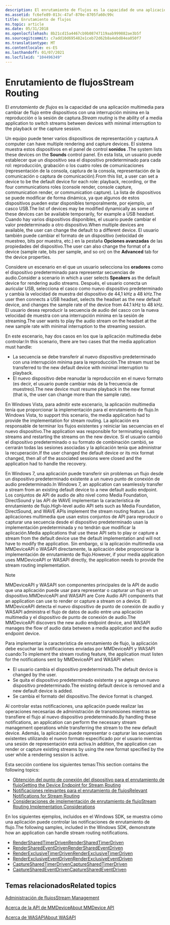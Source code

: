 ```yaml
---
description: El enrutamiento de flujos es la capacidad de una aplicación multimedia para cambiar de flujo entre dispositivos con una interrupción mínima en la reproducción o la sesión de captura.
ms.assetid: fc6efe89-013c-47af-870e-8705fa60c99c
title: Enrutamiento de flujos
ms.topic: article
ms.date: 05/31/2018
ms.openlocfilehash: 8b21cd15a4467cb9b08747119aab999882ae3b5f
ms.sourcegitcommit: c7add10d695482e1ceb72d62b8a4ebd84ea050f7
ms.translationtype: MT
ms.contentlocale: es-ES
ms.lasthandoff: 01/07/2021
ms.locfileid: "104496349"
---
```

# <a name="stream-routing"></a><span data-ttu-id="35a35-103">Enrutamiento de flujos</span><span class="sxs-lookup"><span data-stu-id="35a35-103">Stream Routing</span></span>

<span data-ttu-id="35a35-104">El *enrutamiento de flujos* es la capacidad de una aplicación multimedia para cambiar de flujo entre dispositivos con una interrupción mínima en la reproducción o la sesión de captura.</span><span class="sxs-lookup"><span data-stu-id="35a35-104">*Stream routing* is the ability of a media application to switch streams between devices with minimal interruption to the playback or the capture session.</span></span>

<span data-ttu-id="35a35-105">Un equipo puede tener varios dispositivos de representación y captura.</span><span class="sxs-lookup"><span data-stu-id="35a35-105">A computer can have multiple rendering and capture devices.</span></span> <span data-ttu-id="35a35-106">El sistema muestra estos dispositivos en el panel de control **sonidos** .</span><span class="sxs-lookup"><span data-stu-id="35a35-106">The system lists these devices on the **Sounds** control panel.</span></span> <span data-ttu-id="35a35-107">En esta lista, un usuario puede establecer que un dispositivo sea el dispositivo predeterminado para cada rol: reproducción, grabación o los cuatro roles de comunicaciones (representación de la consola, captura de la consola, representación de la comunicación o captura de comunicación).</span><span class="sxs-lookup"><span data-stu-id="35a35-107">From this list, a user can set a device to be the default device for each role: playback, recording, or the four communications roles (console render, console capture, communication render, or communication capture).</span></span> <span data-ttu-id="35a35-108">La lista de dispositivos se puede modificar de forma dinámica, ya que algunos de estos dispositivos pueden estar disponibles temporalmente, por ejemplo, un casco USB.</span><span class="sxs-lookup"><span data-stu-id="35a35-108">The list of devices may be modified dynamically as some of these devices can be available temporarily, for example a USB headset.</span></span> <span data-ttu-id="35a35-109">Cuando hay varios dispositivos disponibles, el usuario puede cambiar el valor predeterminado a otro dispositivo.</span><span class="sxs-lookup"><span data-stu-id="35a35-109">When multiple devices are available, the user can change the default to a different device.</span></span> <span data-ttu-id="35a35-110">El usuario también puede cambiar el formato de un dispositivo (velocidad de muestreo, bits por muestra, etc.) en la pestaña **Opciones avanzadas** de las propiedades del dispositivo.</span><span class="sxs-lookup"><span data-stu-id="35a35-110">The user can also change the format of a device (sample rate, bits per sample, and so on) on the **Advanced** tab for the device properties.</span></span>

<span data-ttu-id="35a35-111">Considere un escenario en el que un usuario selecciona los **oradores** como el dispositivo predeterminado para representar secuencias de audio.</span><span class="sxs-lookup"><span data-stu-id="35a35-111">Consider a scenario in which a user selects **Speakers** as the default device for rendering audio streams.</span></span> <span data-ttu-id="35a35-112">Después, el usuario conecta un auricular USB, selecciona el casco como nuevo dispositivo predeterminado y cambia la velocidad de muestra del dispositivo de 44,1 kHz a 48 kHz.</span><span class="sxs-lookup"><span data-stu-id="35a35-112">The user then connects a USB headset, selects the headset as the new default device, and changes the sample rate of the device from 44.1 kHz to 48 kHz.</span></span> <span data-ttu-id="35a35-113">El usuario desea reproducir la secuencia de audio del casco con la nueva velocidad de muestra con una interrupción mínima en la sesión de streaming.</span><span class="sxs-lookup"><span data-stu-id="35a35-113">The user wants to play the audio stream on the headset at the new sample rate with minimal interruption to the streaming session.</span></span>

<span data-ttu-id="35a35-114">En este escenario, hay dos casos en los que la aplicación multimedia debe controlar:</span><span class="sxs-lookup"><span data-stu-id="35a35-114">In this scenario, there are two cases that the media application must handle:</span></span>

-   <span data-ttu-id="35a35-115">La secuencia se debe transferir al nuevo dispositivo predeterminado con una interrupción mínima para la reproducción.</span><span class="sxs-lookup"><span data-stu-id="35a35-115">The stream must be transferred to the new default device with minimal interruption to playback.</span></span>
-   <span data-ttu-id="35a35-116">El nuevo dispositivo debe reanudar la reproducción en el nuevo formato (es decir, el usuario puede cambiar más de la frecuencia de muestreo).</span><span class="sxs-lookup"><span data-stu-id="35a35-116">The new device must resume playback in the new format (that is, the user can change more than the sample rate).</span></span>

<span data-ttu-id="35a35-117">En Windows Vista, para admitir este escenario, la aplicación multimedia tenía que proporcionar la implementación para el enrutamiento de flujo.</span><span class="sxs-lookup"><span data-stu-id="35a35-117">In Windows Vista, to support this scenario, the media application had to provide the implementation for stream routing.</span></span> <span data-ttu-id="35a35-118">La aplicación era responsable de terminar los flujos existentes y reiniciar las secuencias en el nuevo dispositivo.</span><span class="sxs-lookup"><span data-stu-id="35a35-118">The application was responsible for terminating existing streams and restarting the streams on the new device.</span></span> <span data-ttu-id="35a35-119">Si el usuario cambió el dispositivo predeterminado o su formato de combinación cambió, se cerrarán todas las sesiones asociadas y la aplicación tenía que administrar la recuperación.</span><span class="sxs-lookup"><span data-stu-id="35a35-119">If the user changed the default device or its mix format changed, then all of the associated sessions were closed and the application had to handle the recovery.</span></span>

<span data-ttu-id="35a35-120">En Windows 7, una aplicación puede transferir sin problemas un flujo desde un dispositivo predeterminado existente a un nuevo punto de conexión de audio predeterminado.</span><span class="sxs-lookup"><span data-stu-id="35a35-120">In Windows 7, an application can seamlessly transfer a stream from an existing default device to a new default audio endpoint.</span></span> <span data-ttu-id="35a35-121">Los conjuntos de API de audio de alto nivel como Media Foundation, DirectSound y las API de WAVE implementan la característica de enrutamiento de flujo.</span><span class="sxs-lookup"><span data-stu-id="35a35-121">High-level audio API sets such as Media Foundation, DirectSound, and WAVE APIs implement the stream routing feature.</span></span> <span data-ttu-id="35a35-122">Las aplicaciones multimedia que usan estos conjuntos de API para reproducir o capturar una secuencia desde el dispositivo predeterminado usan la implementación predeterminada y no tendrán que modificar la aplicación.</span><span class="sxs-lookup"><span data-stu-id="35a35-122">Media applications that use these API sets to play or capture a stream from the default device use the default implementation and will not have to modify the application.</span></span> <span data-ttu-id="35a35-123">Sin embargo, si la aplicación multimedia usa MMDeviceAPI o WASAPI directamente, la aplicación debe proporcionar la implementación de enrutamiento de flujo.</span><span class="sxs-lookup"><span data-stu-id="35a35-123">However, if your media application uses MMDeviceAPI or WASAPI directly, the application needs to provide the stream routing implementation.</span></span>

> [!Note]  
> <span data-ttu-id="35a35-124">MMDeviceAPI y WASAPI son componentes principales de la API de audio que una aplicación puede usar para representar o capturar un flujo en un dispositivo.</span><span class="sxs-lookup"><span data-stu-id="35a35-124">MMDeviceAPI and WASAPI are Core Audio API components that an application can use to render or capture a stream on a device.</span></span> <span data-ttu-id="35a35-125">El MMDeviceAPI detecta el nuevo dispositivo de punto de conexión de audio y WASAPI administra el flujo de datos de audio entre una aplicación multimedia y el dispositivo de punto de conexión de audio.</span><span class="sxs-lookup"><span data-stu-id="35a35-125">The MMDeviceAPI discovers the new audio endpoint device, and WASAPI manages the flow of audio data between a media application and the audio endpoint device.</span></span>

 

<span data-ttu-id="35a35-126">Para implementar la característica de enrutamiento de flujo, la aplicación debe escuchar las notificaciones enviadas por MMDeviceAPI y WASAPI cuando:</span><span class="sxs-lookup"><span data-stu-id="35a35-126">To implement the stream routing feature, the application must listen for the notifications sent by MMDeviceAPI and WASAPI when:</span></span>

-   <span data-ttu-id="35a35-127">El usuario cambia el dispositivo predeterminado.</span><span class="sxs-lookup"><span data-stu-id="35a35-127">The default device is changed by the user.</span></span>
-   <span data-ttu-id="35a35-128">Se quita el dispositivo predeterminado existente y se agrega un nuevo dispositivo predeterminado.</span><span class="sxs-lookup"><span data-stu-id="35a35-128">The existing default device is removed and a new default device is added.</span></span>
-   <span data-ttu-id="35a35-129">Se cambia el formato del dispositivo.</span><span class="sxs-lookup"><span data-stu-id="35a35-129">The device format is changed.</span></span>

<span data-ttu-id="35a35-130">Al controlar estas notificaciones, una aplicación puede realizar las operaciones necesarias de administración de transmisiones mientras se transfiere el flujo al nuevo dispositivo predeterminado.</span><span class="sxs-lookup"><span data-stu-id="35a35-130">By handling these notifications, an application can perform the necessary stream management operations while transferring the stream to the new default device.</span></span> <span data-ttu-id="35a35-131">Además, la aplicación puede representar o capturar las secuencias existentes utilizando el nuevo formato especificado por el usuario mientras una sesión de representación está activa.</span><span class="sxs-lookup"><span data-stu-id="35a35-131">In addition, the application can render or capture existing streams by using the new format specified by the user while a rendering session is active.</span></span>

<span data-ttu-id="35a35-132">Esta sección contiene los siguientes temas:</span><span class="sxs-lookup"><span data-stu-id="35a35-132">This section contains the following topics:</span></span>

-   [<span data-ttu-id="35a35-133">Obtención del punto de conexión del dispositivo para el enrutamiento de flujo</span><span class="sxs-lookup"><span data-stu-id="35a35-133">Getting the Device Endpoint for Stream Routing</span></span>](getting-the-default-device-endpoint-for-stream-routing.md)
-   [<span data-ttu-id="35a35-134">Notificaciones relevantes para el enrutamiento de flujos</span><span class="sxs-lookup"><span data-stu-id="35a35-134">Relevant Notifications for Stream Routing</span></span>](relevant-device-notifications-for-stream-routing.md)
-   [<span data-ttu-id="35a35-135">Consideraciones de implementación de enrutamiento de flujo</span><span class="sxs-lookup"><span data-stu-id="35a35-135">Stream Routing Implementation Considerations</span></span>](stream-routing-implementation-considerations.md)

<span data-ttu-id="35a35-136">En los siguientes ejemplos, incluidos en el Windows SDK, se muestra cómo una aplicación puede controlar las notificaciones de enrutamiento de flujo.</span><span class="sxs-lookup"><span data-stu-id="35a35-136">The following samples, included in the Windows SDK, demonstrate how an application can handle stream routing notifications.</span></span>

-   [<span data-ttu-id="35a35-137">RenderSharedTimerDriven</span><span class="sxs-lookup"><span data-stu-id="35a35-137">RenderSharedTimerDriven</span></span>](rendersharedtimerdriven.md)
-   [<span data-ttu-id="35a35-138">RenderSharedEventDriven</span><span class="sxs-lookup"><span data-stu-id="35a35-138">RenderSharedEventDriven</span></span>](rendersharedeventdriven.md)
-   [<span data-ttu-id="35a35-139">RenderExclusiveTimerDriven</span><span class="sxs-lookup"><span data-stu-id="35a35-139">RenderExclusiveTimerDriven</span></span>](renderexclusivetimerdriven.md)
-   [<span data-ttu-id="35a35-140">RenderExclusiveEventDriven</span><span class="sxs-lookup"><span data-stu-id="35a35-140">RenderExclusiveEventDriven</span></span>](renderexclusiveeventdriven.md)
-   [<span data-ttu-id="35a35-141">CaptureSharedTimerDriven</span><span class="sxs-lookup"><span data-stu-id="35a35-141">CaptureSharedTimerDriven</span></span>](capturesharedtimerdriven.md)
-   [<span data-ttu-id="35a35-142">CaptureSharedEventDriven</span><span class="sxs-lookup"><span data-stu-id="35a35-142">CaptureSharedEventDriven</span></span>](capturesharedeventdriven.md)

## <a name="related-topics"></a><span data-ttu-id="35a35-143">Temas relacionados</span><span class="sxs-lookup"><span data-stu-id="35a35-143">Related topics</span></span>

<dl> <dt>

[<span data-ttu-id="35a35-144">Administración de flujos</span><span class="sxs-lookup"><span data-stu-id="35a35-144">Stream Management</span></span>](stream-management.md)
</dt> <dt>

[<span data-ttu-id="35a35-145">Acerca de la API de MMDevice</span><span class="sxs-lookup"><span data-stu-id="35a35-145">About MMDevice API</span></span>](mmdevice-api.md)
</dt> <dt>

[<span data-ttu-id="35a35-146">Acerca de WASAPI</span><span class="sxs-lookup"><span data-stu-id="35a35-146">About WASAPI</span></span>](wasapi.md)
</dt> </dl>

 

 



